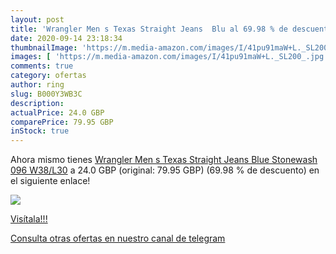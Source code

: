 ```yaml
---
layout: post
title: 'Wrangler Men s Texas Straight Jeans  Blu al 69.98 % de descuento'
date: 2020-09-14 23:18:34
thumbnailImage: 'https://m.media-amazon.com/images/I/41pu91maW+L._SL200_.jpg'
images: [ 'https://m.media-amazon.com/images/I/41pu91maW+L._SL200_.jpg' ]
comments: true
category: ofertas
author: ring
slug: B000Y3WB3C
description:
actualPrice: 24.0 GBP
comparePrice: 79.95 GBP
inStock: true
---
```


Ahora mismo tienes [Wrangler Men s Texas Straight Jeans  Blue  Stonewash 096   W38/L30](https://www.amazon.it/dp/B000Y3WB3C/?tag=redken00-21) a 24.0 GBP (original: 79.95 GBP) (69.98 %  de descuento) en el siguiente enlace!

[![](https://m.media-amazon.com/images/I/41pu91maW+L._SL200_.jpg)](https://www.amazon.it/dp/B000Y3WB3C/?tag=redken00-21)

[Visítala!!!](https://www.amazon.it/dp/B000Y3WB3C/?tag=redken00-21)

[Consulta otras ofertas en nuestro canal de telegram](https://t.me/s/ofertas25)

